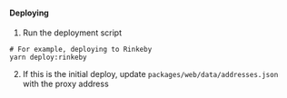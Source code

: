 #### Deploying

1. Run the deployment script

```shell
# For example, deploying to Rinkeby
yarn deploy:rinkeby
```

2. If this is the initial deploy, update `packages/web/data/addresses.json` with the proxy address
